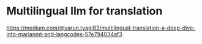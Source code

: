 # Multilingual llm for translation
https://medium.com/@varun.tyagi83/multilingual-translation-a-deep-dive-into-marianmt-and-langcodes-57e794034af3
